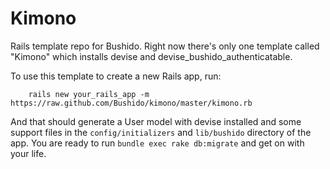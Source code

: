 Kimono
=======

Rails template repo for Bushido. Right now there's only one template called "Kimono" which installs devise and devise_bushido_authenticatable.

To use this template to create a new Rails app, run:

        rails new your_rails_app -m https://raw.github.com/Bushido/kimono/master/kimono.rb

And that should generate a User model with devise installed and some
support files in the `config/initializers` and `lib/bushido` directory
of the app. You are ready to run `bundle exec rake db:migrate` and get
on with your life.
